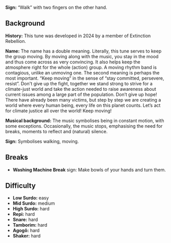 **Sign:** “Walk” with two fingers on the other hand.

## Background

**History:** This tune was developed in 2024 by a member of Extinction Rebellion.

**Name:** The name has a double meaning. Literally, this tune serves to keep the group moving. By moving along with the music, you stay in the mood and thus come across as very convincing. It also helps keep the atmosphere right for the whole (action) group. A moving rhythm band is contagious, unlike an unmoving one. The second meaning is perhaps the most important. “Keep moving” in the sense of “stay committed, persevere, resist”. Don't give up the fight, together we stand strong to strive for a climate-just world and take the action needed to raise awareness about current issues among a large part of the population. Don’t give up hope! There have already been many victims, but step by step we are creating a world where every human being, every life on this planet counts. Let’s act for climate justice all over the world! Keep moving!

**Musical background:** The music symbolises being in constant motion, with some exceptions. Occasionally, the music stops, emphasising the need for breaks, moments to reflect and (natural) silence.

**Sign:** Symbolises walking, moving.

## Breaks

* **Washing Machine Break** sign: Make bowls of your hands and turn them.

## Difficulty

* **Low Surdo:** easy
* **Mid Surdo:** medium
* **High Surdo:** hard
* **Repi:** hard
* **Snare:** hard
* **Tamborim:** hard
* **Agogô:** hard
* **Shaker:** hard